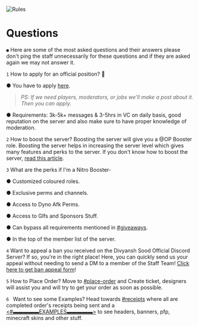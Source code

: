 ![Rules](https://user-images.githubusercontent.com/88816011/166412775-1e47edc6-bcd1-4a8f-a7fd-bb2235dd87ef.png)

# Questions

` ● ` Here are some of the most asked questions and their answers please don't ping the staff unnecessarily for these questions and if they are asked again we may not answer it.

` 1 ` How to apply for an official position? 🤔

● You have to apply [here](https://forms.gle/nLqPJHL1C9y1RxjR9).

> _PS: If we need players, moderators, or jobs we'll make a post about it. Then you can apply._

● Requirements: 3k-5k+ messages & 3-5hrs in VC on daily basis, good reputation on the server and also make sure to have proper knowledge of moderation.

` 2 ` How to boost the server? Boosting the server will give you a @OP Booster role. Boosting the server helps in increasing the server level which gives many features and perks to the server. If you don't know how to boost the server, [read this article](https://support.discord.com/hc/en-us/articles/360028038352-Server-Boosting-).

` 3 ` What are the perks if I'm a Nitro Booster-

● Customized coloured roles.

● Exclusive perms and channels.

● Access to Dyno Afk Perms.

● Access to GIfs and Sponsors Stuff.

● Can bypass all requirements mentioned in [#giveaways](https://discord.com/channels/774866113888256004/842607377002004542).

● In the top of the member list of the server.

` 4 ` Want to appeal a ban you received on the Divyansh Sood Official Discord Server? If so, you're in the right place! Here, you can quickly send us your appeal without needing to send a DM to a member of the Staff Team! [Click here to get ban appeal form](https://forms.gle/HtgWT4YFVaUJASTy6)!

` 5 ` How to Place Order? Move to [#place-order](https://discord.com/channels/774866113888256004/938721235876065350) and Create ticket, designers will assist you and will try to get your order as soon as possible.

`6 ` Want to see some Examples? Head towards [#receipts](https://discord.com/channels/774866113888256004/939101367073660978) where all are completed order's receipts being sent and a [<#▬▬▬▬▬EXAMPLES▬▬▬▬▬>](https://discord.com/channels/774866113888256004/952045523110592573) to see headers, banners, pfp, minecraft skins and other stuff.
